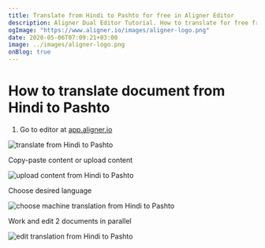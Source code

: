 ```yaml
---
title: Translate from Hindi to Pashto for free in Aligner Editor
description: Aligner Dual Editor Tutorial. How to translate for free from Hindi to Pashto. Aligner is multilingual document management platform. 
ogImage: "https://www.aligner.io/images/aligner-logo.png"
date: 2020-05-06T07:09:21+03:00
image: ../images/aligner-logo.png
onBlog: true
---
```


# How to translate document from Hindi to Pashto

1. Go to editor at [app.aligner.io](https://app.aligner.io "Aligner App web page")

![translate from Hindi to Pashto](../aligner-blank-editor.png "translate from Hindi to Pashto")

Copy-paste content or upload content

![upload content from Hindi to Pashto](../aligner-uploaded-document.png "upload content from Hindi to Pashto")

Choose desired language

![choose machine translation from Hindi to Pashto](../aligner-language-dropdown.png "choose machine translation from Hindi to Pashto")

Work and edit 2 documents in parallel

![edit translation from Hindi to Pashto](../aligner-double-sitded-editor.png "edit translation from Hindi to Pashto")

